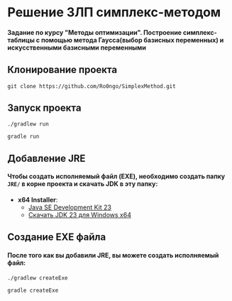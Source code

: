 # Решение ЗЛП симплекс-методом

#### Задание по курсу "Методы оптимизации". Построение симплекс-таблицы с помощью метода Гаусса(выбор базисных переменных) и искусственными базисными переменными

## Клонирование проекта
```
git clone https://github.com/Ro0ngo/SimplexMethod.git
```

## Запуск проекта
```
./gradlew run
```
```
gradle run
```

## Добавление JRE
#### Чтобы создать исполняемый файл (EXE), необходимо создать папку `JRE/` в корне проекта и скачать JDK в эту папку:
- **x64 Installer**:
    - [Java SE Development Kit 23](https://www.oracle.com/java/technologies/downloads/#jdk23-windows)
    - [Скачать JDK 23 для Windows x64](https://download.oracle.com/java/23/latest/jdk-23_windows-x64_bin.exe)

## Создание EXE файла
#### После того как вы добавили JRE, вы можете создать исполняемый файл:
```
./gradlew createExe
```
```
gradle createExe
```